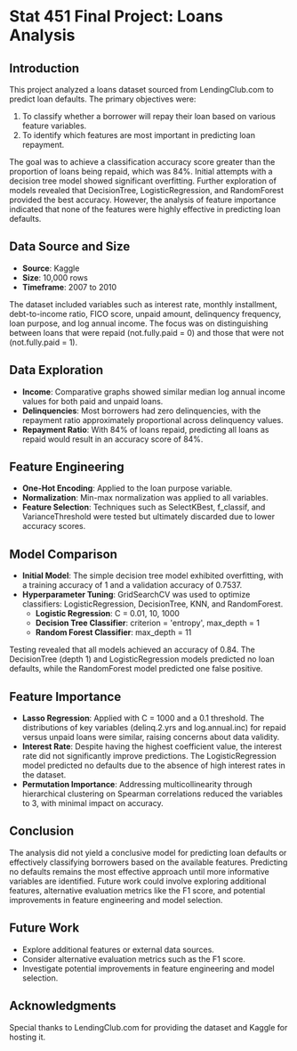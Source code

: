 # Stat 451 Final Project: Loans Analysis

## Introduction

This project analyzed a loans dataset sourced from LendingClub.com to predict loan defaults. The primary objectives were:

1. To classify whether a borrower will repay their loan based on various feature variables.
2. To identify which features are most important in predicting loan repayment.

The goal was to achieve a classification accuracy score greater than the proportion of loans being repaid, which was 84%. Initial attempts with a decision tree model showed significant overfitting. Further exploration of models revealed that DecisionTree, LogisticRegression, and RandomForest provided the best accuracy. However, the analysis of feature importance indicated that none of the features were highly effective in predicting loan defaults.

## Data Source and Size

- **Source**: Kaggle
- **Size**: 10,000 rows
- **Timeframe**: 2007 to 2010

The dataset included variables such as interest rate, monthly installment, debt-to-income ratio, FICO score, unpaid amount, delinquency frequency, loan purpose, and log annual income. The focus was on distinguishing between loans that were repaid (not.fully.paid = 0) and those that were not (not.fully.paid = 1).

## Data Exploration

- **Income**: Comparative graphs showed similar median log annual income values for both paid and unpaid loans.
- **Delinquencies**: Most borrowers had zero delinquencies, with the repayment ratio approximately proportional across delinquency values.
- **Repayment Ratio**: With 84% of loans repaid, predicting all loans as repaid would result in an accuracy score of 84%.

## Feature Engineering

- **One-Hot Encoding**: Applied to the loan purpose variable.
- **Normalization**: Min-max normalization was applied to all variables.
- **Feature Selection**: Techniques such as SelectKBest, f_classif, and VarianceThreshold were tested but ultimately discarded due to lower accuracy scores.

## Model Comparison

- **Initial Model**: The simple decision tree model exhibited overfitting, with a training accuracy of 1 and a validation accuracy of 0.7537.
- **Hyperparameter Tuning**: GridSearchCV was used to optimize classifiers: LogisticRegression, DecisionTree, KNN, and RandomForest.
  - **Logistic Regression**: C = 0.01, 10, 1000
  - **Decision Tree Classifier**: criterion = 'entropy', max_depth = 1
  - **Random Forest Classifier**: max_depth = 11

Testing revealed that all models achieved an accuracy of 0.84. The DecisionTree (depth 1) and LogisticRegression models predicted no loan defaults, while the RandomForest model predicted one false positive.

## Feature Importance

- **Lasso Regression**: Applied with C = 1000 and a 0.1 threshold. The distributions of key variables (delinq.2.yrs and log.annual.inc) for repaid versus unpaid loans were similar, raising concerns about data validity.
- **Interest Rate**: Despite having the highest coefficient value, the interest rate did not significantly improve predictions. The LogisticRegression model predicted no defaults due to the absence of high interest rates in the dataset.
- **Permutation Importance**: Addressing multicollinearity through hierarchical clustering on Spearman correlations reduced the variables to 3, with minimal impact on accuracy.

## Conclusion

The analysis did not yield a conclusive model for predicting loan defaults or effectively classifying borrowers based on the available features. Predicting no defaults remains the most effective approach until more informative variables are identified. Future work could involve exploring additional features, alternative evaluation metrics like the F1 score, and potential improvements in feature engineering and model selection.

## Future Work

- Explore additional features or external data sources.
- Consider alternative evaluation metrics such as the F1 score.
- Investigate potential improvements in feature engineering and model selection.

## Acknowledgments

Special thanks to LendingClub.com for providing the dataset and Kaggle for hosting it.
